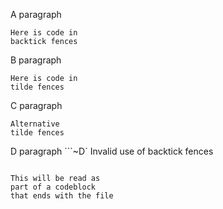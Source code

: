 A paragraph
```A
Here is code in
backtick fences
```

B paragraph
~~~B
Here is code in
tilde fences
~~~

C paragraph
~~~`C~
Alternative
tilde fences
~~~

D paragraph
```~D`
Invalid use of
backtick fences
```

This will be read as
part of a codeblock
that ends with the file
